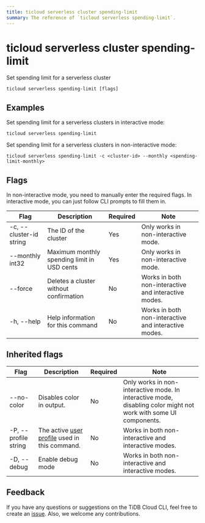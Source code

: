 ```yaml
---
title: ticloud serverless cluster spending-limit
summary: The reference of `ticloud serverless spending-limit`.
---
```


# ticloud serverless cluster spending-limit

Set spending limit for a serverless cluster

```shell
ticloud serverless spending-limit [flags]
```

## Examples

Set spending limit for a serverless clusters in interactive mode:

```shell
ticloud serverless spending-limit
```

Set spending limit for a serverless clusters in non-interactive mode:

```shell
ticloud serverless spending-limit -c <cluster-id> --monthly <spending-limit-monthly>
```

## Flags

In non-interactive mode, you need to manually enter the required flags. In interactive mode, you can just follow CLI prompts to fill them in.

| Flag                    | Description                                 | Required | Note                                                 |
|-------------------------|---------------------------------------------|----------|------------------------------------------------------|
| -c, --cluster-id string | The ID of the cluster                       | Yes      | Only works in non-interactive mode.                  |
| --monthly int32         | Maximum monthly spending limit in USD cents | Yes      | Only works in non-interactive mode.                  |
| --force                 | Deletes a cluster without confirmation      | No       | Works in both non-interactive and interactive modes. |
| -h, --help              | Help information for this command           | No       | Works in both non-interactive and interactive modes. |

## Inherited flags

| Flag                 | Description                                                                                | Required | Note                                                                                                             |
|----------------------|--------------------------------------------------------------------------------------------|----------|------------------------------------------------------------------------------------------------------------------|
| --no-color           | Disables color in output.                                                                  | No       | Only works in non-interactive mode. In interactive mode, disabling color might not work with some UI components. |
| -P, --profile string | The active [user profile](/tidb-cloud/cli-reference.md#user-profile) used in this command. | No       | Works in both non-interactive and interactive modes.                                                             |
| -D, --debug          | Enable debug mode                                                                          | No       | Works in both non-interactive and interactive modes.                                                             |

## Feedback

If you have any questions or suggestions on the TiDB Cloud CLI, feel free to create an [issue](https://github.com/tidbcloud/tidbcloud-cli/issues/new/choose). Also, we welcome any contributions.
